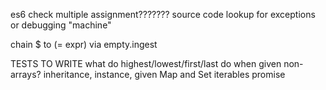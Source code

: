


es6 check
multiple assignment???????
source code lookup for exceptions or debugging
"machine"

chain $
  to (= expr)
  via empty.ingest


TESTS TO WRITE
  what do highest/lowest/first/last do when given non-arrays?
  inheritance, instance, given
  Map and Set iterables
  promise
  

